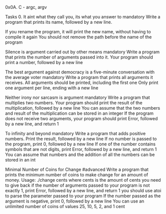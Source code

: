 0x0A. C - argc, argv

Tasks 0. It aint what they call you, its what you answer to mandatory Write a program that prints its name, followed by a new line.

If you rename the program, it will print the new name, without having to compile it again You should not remove the path before the name of the program

Silence is argument carried out by other means mandatory Write a program that prints the number of arguments passed into it.
Your program should print a number, followed by a new line

The best argument against democracy is a five-minute conversation with the average voter mandatory Write a program that prints all arguments it receives.
All arguments should be printed, including the first one Only print one argument per line, ending with a new line

Neither irony nor sarcasm is argument mandatory Write a program that multiplies two numbers.
Your program should print the result of the multiplication, followed by a new line You can assume that the two numbers and result of the multiplication can be stored in an integer If the program does not receive two arguments, your program should print Error, followed by a new line, and return 1

To infinity and beyond mandatory Write a program that adds positive numbers.
Print the result, followed by a new line If no number is passed to the program, print 0, followed by a new line If one of the number contains symbols that are not digits, print Error, followed by a new line, and return 1 You can assume that numbers and the addition of all the numbers can be stored in an int

Minimal Number of Coins for Change #advanced Write a program that prints the minimum number of coins to make change for an amount of money.
Usage: ./change cents where cents is the amount of cents you need to give back if the number of arguments passed to your program is not exactly 1, print Error, followed by a new line, and return 1 you should use atoi to parse the parameter passed to your program If the number passed as the argument is negative, print 0, followed by a new line You can use an unlimited number of coins of values 25, 10, 5, 2, and 1 cent
